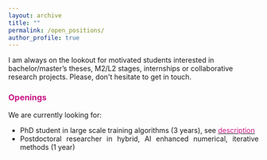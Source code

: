 ```yaml
---
layout: archive
title: ""
permalink: /open_positions/
author_profile: true
---
```



I am always on the lookout for motivated students interested in bachelor/master’s theses, M2/L2 stages, internships or collaborative research projects. 
Please, don't hesitate to get in touch.



### <span style="color:rgb(199, 21, 133)">Openings</span>
We are currently looking for: 
<div style="text-align: justify">
<ul>
  <li>PhD student in large scale training algorithms (3 years), see <a href="https://aniti.univ-toulouse.fr/wp-content/uploads/2024/09/HAILSED_PhD_position-1.pdf"><span style="color:rgb(199, 21, 133)">description</span></a></li>
  <li>Postdoctoral researcher in hybrid, AI enhanced numerical, iterative methods (1 year)</li>
</ul>
</div>
